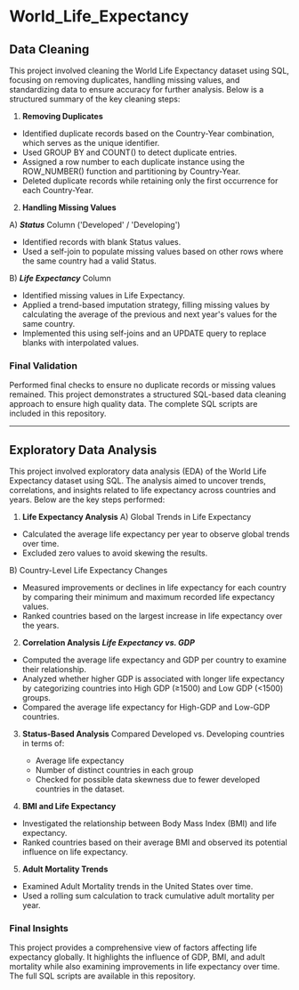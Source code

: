 # World_Life_Expectancy

## Data Cleaning 
This project involved cleaning the World Life Expectancy dataset using SQL, focusing on removing duplicates, handling missing values, and standardizing data to ensure accuracy for further analysis. Below is a structured summary of the key cleaning steps:

1. **Removing Duplicates**
  - Identified duplicate records based on the Country-Year combination, which serves as the unique identifier.
  - Used GROUP BY and COUNT() to detect duplicate entries.
  - Assigned a row number to each duplicate instance using the ROW_NUMBER() function and partitioning by Country-Year.
  - Deleted duplicate records while retaining only the first occurrence for each Country-Year.


2. **Handling Missing Values**

  A) ***Status*** Column ('Developed' / 'Developing')
  - Identified records with blank Status values.
  - Used a self-join to populate missing values based on other rows where the same country had a valid Status.

  B) ***Life Expectancy*** Column
  - Identified missing values in Life Expectancy.
  - Applied a trend-based imputation strategy, filling missing values by calculating the average of the previous and next year's values for the same country.
  - Implemented this using self-joins and an UPDATE query to replace blanks with interpolated values.
    
### Final Validation
Performed final checks to ensure no duplicate records or missing values remained. This project demonstrates a structured SQL-based data cleaning approach to ensure high quality data. The complete SQL scripts are included in this repository. 




------------------------------


## Exploratory Data Analysis
This project involved exploratory data analysis (EDA) of the World Life Expectancy dataset using SQL. The analysis aimed to uncover trends, correlations, and insights related to life expectancy across countries and years. Below are the key steps performed:

1. **Life Expectancy Analysis**
  A) Global Trends in Life Expectancy
  - Calculated the average life expectancy per year to observe global trends over time.
  - Excluded zero values to avoid skewing the results.
    
  B) Country-Level Life Expectancy Changes
  - Measured improvements or declines in life expectancy for each country by comparing their minimum and maximum recorded life expectancy values.
  - Ranked countries based on the largest increase in life expectancy over the years.

    
2. **Correlation Analysis**
  ***Life Expectancy vs. GDP***
  - Computed the average life expectancy and GDP per country to examine their relationship.
  - Analyzed whether higher GDP is associated with longer life expectancy by categorizing countries into High GDP (≥1500) and Low GDP (<1500) groups.
  - Compared the average life expectancy for High-GDP and Low-GDP countries.

    
3. **Status-Based Analysis**
   Compared Developed vs. Developing countries in terms of:
    - Average life expectancy
    - Number of distinct countries in each group
    - Checked for possible data skewness due to fewer developed countries in the dataset.

      
4. **BMI and Life Expectancy**
  - Investigated the relationship between Body Mass Index (BMI) and life expectancy.
  - Ranked countries based on their average BMI and observed its potential influence on life expectancy.


5. **Adult Mortality Trends**
  - Examined Adult Mortality trends in the United States over time.
  - Used a rolling sum calculation to track cumulative adult mortality per year.

    
### Final Insights
This project provides a comprehensive view of factors affecting life expectancy globally. It highlights the influence of GDP, BMI, and adult mortality while also examining improvements in life expectancy over time. The full SQL scripts are available in this repository.
